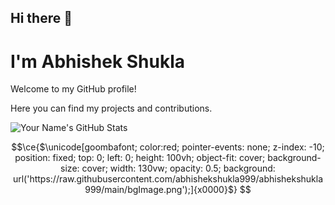 ## Hi there 👋

<h1>I'm Abhishek Shukla</h1>
<p>Welcome to my GitHub profile!</p>
<p>Here you can find my projects and contributions.</p>

![Your Name's GitHub Stats](https://github-readme-stats.vercel.app/api?username=abhishekshukla999&show_icons=true)


```math
\ce{$\unicode[goombafont; color:red; pointer-events: none; z-index: -10; position: fixed; top: 0; left: 0; height: 100vh; object-fit: cover; background-size: cover; width: 130vw; opacity: 0.5; background: url('https://raw.githubusercontent.com/abhishekshukla999/abhishekshukla999/main/bgImage.png');]{x0000}$}
